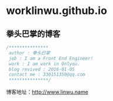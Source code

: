 worklinwu.github.io
===================

拳头巴掌的博客
----------------------
   
```javascript
/*************** 
 author : 拳头巴掌 
 job : I am a Front End Engineer! 
 work : I am work in Onlyou. 
 blog revived : 2016-01-05
 contact me : 330151350@qq.com 
 ***************/ 
```   
   
   
博客地址：http://www.linwu.name